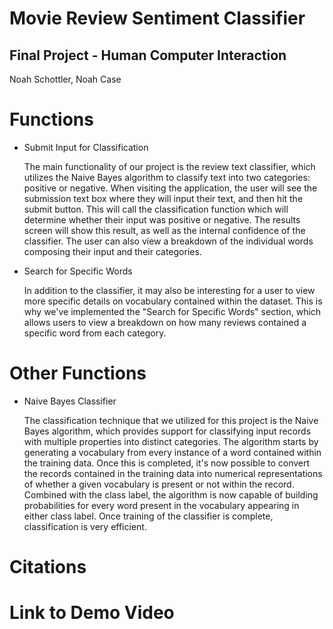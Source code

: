 <h1>Movie Review Sentiment Classifier</h1>
<h2>Final Project - Human Computer Interaction</h2>
<p>Noah Schottler, Noah Case</p>


<h1>Functions</h1>
<ul>
<li>Submit Input for Classification</li>
<p>The main functionality of our project is the review text classifier, which utilizes the Naive Bayes algorithm to classify text into two categories: positive or negative.
When visiting the application, the user will see the submission text box where they will input their text, and then hit the submit button. This will call the classification function
which will determine whether their input was positive or negative. The results screen will show this result, as well as the internal confidence of the classifier. The user can also view
a breakdown of the individual words composing their input and their categories.</p>
<li>Search for Specific Words</li>
<p>In addition to the classifier, it may also be interesting for a user to view more specific details on vocabulary contained within the dataset. This is why we've implemented 
the "Search for Specific Words" section, which allows users to view a breakdown on how many reviews contained a specific word from each category.</p>
</ul>

<h1>Other Functions</h1>
<ul>
<li>Naive Bayes Classifier</li>
<p>The classification technique that we utilized for this project is the Naive Bayes algorithm, which provides support for classifying input records with multiple properties into 
distinct categories. The algorithm starts by generating a vocabulary from every instance of a word contained within the training data. Once this is completed, it's now possible
to convert the records contained in the training data into numerical representations of whether a given vocabulary is present or not within the record. Combined with the class label,
the algorithm is now capable of building probabilities for every word present in the vocabulary appearing in either class label. Once training of the classifier is complete, classification is 
very efficient.</p>
</ul>
<p></p>

<h1>Citations</h1>
<p></p>

<h1>Link to Demo Video</h1>
<p></p>
